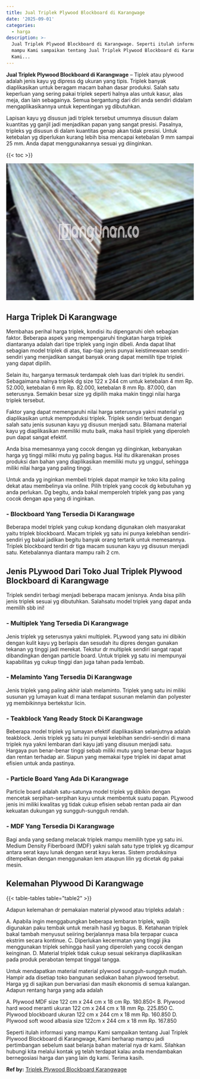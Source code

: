 ```yaml
---
title: Jual Triplek Plywood Blockboard di Karangwage
date: '2025-09-01'
categories:
  - harga
description: >-
  Jual Triplek Plywood Blockboard di Karangwage. Seperti itulah informasi yang
  mampu Kami sampaikan tentang Jual Triplek Plywood Blockboard di Karangwage,
  Kami...
---
```


**Jual Triplek Plywood Blockboard di Karangwage** – Tiplek atau plywood adalah jenis kayu yg dipress dg ukuran yang tipis. Triplek banyak diaplikasikan untuk beragam macam bahan dasar produksi. Salah satu keperluan yang sering pakai triplek seperti halnya alas untuk kasur, alas meja, dan lain sebagainya. Semua bergantung dari diri anda sendiri didalam mengaplikasikannya untuk kepentingan yg dibutuhkan.

Lapisan kayu yg disusun jadi triplek tersebut umumnya disusun dalam kuantitas yg ganjil jadi menjadikan papan yang sangat presisi. Pasalnya, tripleks yg disusun di dalam kuantitas genap akan tidak presisi. Untuk ketebalan yg diperlukan kurang lebih bisa mencapai ketebalan 9 mm sampai 25 mm. Anda dapat menggunakannya sesuai yg diinginkan.

{{< toc >}}

![Jual Triplek Plywood Blockboard di Karangwage](/images/jual-triplek-murah-40.png)

## Harga Triplek Di Karangwage

Membahas perihal harga triplek, kondisi itu dipengaruhi oleh sebagian faktor. Beberapa aspek yang mempengaruhi tingkatan harga triplek diantaranya adalah dari tipe triplek yang ingin dibeli. Anda dapat lihat sebagian model triplek di atas, tiap-tiap jenis punyai keistimewaan sendiri-sendiri yang menjadikan sangat banyak orang dapat memilih tipe triplek yang dapat dipilih.

Selain itu, harganya termasuk terdampak oleh luas dari triplek itu sendiri. Sebagaimana halnya triplek dg size 122 x 244 cm untuk ketebalan 4 mm Rp. 52.000, ketebalan 6 mm Rp. 82.000, ketebalan 8 mm Rp. 87.000, dan seterusnya. Semakin besar size yg dipilih maka makin tinggi nilai harga triplek tersebut.

Faktor yang dapat memengaruhi nilai harga seterusnya yakni material yg diaplikasikan untuk memproduksi triplek. Triplek sendiri terbuat dengan salah satu jenis susunan kayu yg disusun menjadi satu. Bilamana material kayu yg diaplikasikan memiliki mutu baik, maka hasil triplek yang diperoleh pun dapat sangat efektif.

Anda bisa memesannya yang cocok dengan yg diinginkan, kebanyakan harga yg tinggi miliki mutu yg paling bagus. Hal itu dikarenakan proses produksi dan bahan yang diaplikasikan memiliki mutu yg unggul, sehingga miliki nilai harga yang paling tinggi.

Untuk anda yg inginkan membeli triplek dapat mampir ke toko kita paling dekat atau membelinya via online. Pilih triplek yang cocok dg kebutuhan yg anda perlukan. Dg begitu, anda bakal memperoleh triplek yang pas yang cocok dengan apa yang di inginkan.

### \- Blockboard Yang Tersedia Di Karangwage

Beberapa model triplek yang cukup kondang digunakan oleh masyarakat yaitu triplek blockboard. Macam triplek yg satu ini punya kelebihan sendiri-sendiri yg bakal jadikan begitu banyak orang tertarik untuk memesannya. Triplek blockboard terdiri dr tiga macam susunan kayu yg disusun menjadi satu. Ketebalannya diantara mampu raih 2 cm.

## Jenis PLywood Dari Toko Jual Triplek Plywood Blockboard di Karangwage

Triplek sendiri terbagi menjadi beberapa macam jenisnya. Anda bisa pilih jenis triplek sesuai yg dibutuhkan. Salahsatu model triplek yang dapat anda memilih sbb ini!

### \- Multiplek Yang Tersedia Di Karangwage

Jenis triplek yg seterusnya yakni multiplek. PLywood yang satu ini dibikin dengan kulit kayu yg berlapis dan sesudah itu dipres dengan gunakan tekanan yg tinggi jadi merekat. Tekstur dr multiplek sendiri sangat rapat dibandingkan dengan particle board. Untuk triplek yg satu ini mempunyai kapabilitas yg cukup tinggi dan juga tahan pada lembab.

### \- Melaminto Yang Tersedia Di Karangwage

Jenis triplek yang paling akhir ialah melaminto. Triplek yang satu ini miliki susunan yg lumayan kuat di mana terdapat susunan melamin dan polyester yg membikinnya bertekstur licin.

### \- Teakblock Yang Ready Stock Di Karangwage

Beberapa model triplek yg lumayan efektif diaplikasikan selanjutnya adalah teakblock. Jenis triplek yg satu ini punyai kelebihan sendiri-sendiri di mana triplek nya yakni lembaran dari kayu jati yang disusun menjadi satu. Hargaya pun benar-benar tinggi sebab miliki mutu yang benar-benar bagus dan rentan terhadap air. Siapun yang memakai type triplek ini dapat amat efisien untuk anda pastinya.

### \- Particle Board Yang Ada Di Karangwage

Particle board adalah satu-satunya model triplek yg dibikin dengan mencetak serpihan-serpihan kayu untuk membentuk suatu papan. PLywood jenis ini miliki kwalitas yg tidak cukup efisien sebab rentan pada air dan kekuatan dukungan yg sungguh-sungguh rendah.

### \- MDF Yang Tersedia Di Karangwage

Bagi anda yang sedang melacak triplek mampu memilih type yg satu ini. Medium Density Fiberboard (MDF) yakni salah satu type triplek yg dicampur antara serat kayu lunak dengan serat kayu keras. Sistem produksinya ditempelkan dengan menggunakan lem ataupun lilin yg dicetak dg pakai mesin.

## Kelemahan Plywood Di Karangwage

{{< table-tables table="table2" >}}

Adapun kelemahan dr pemakaian material plywood atau tripleks adalah :

A. Apabila ingin menggabungkan beberapa lembaran triplek, wajib digunakan paku tembak untuk meraih hasil yg bagus. B. Ketahanan triplek bakal tambah menyusut seiiring berjalannya masa bila terpapar cuaca ekstrim secara kontinue. C. Diperlukan kecermatan yang tinggi jika menggunakan triplek sehingga hasil yang diperoleh yang cocok dengan keinginan. D. Material triplek tidak cukup sesuai sekiranya diaplikasikan pada produk perabotan tempat tinggal tangga.

Untuk mendapatkan material material plywood sungguh-sungguh mudah. Hampir ada disetiap toko bangunan sediakan bahan plywood tersebut. Harga yg di sajikan pun bervariasi dan masih ekonomis di semua kalangan. Adapun rentang harga yang ada adalah

A. Plywood MDF size 122 cm x 244 cm x 18 cm Rp. 180.850< B. Plywood hard wood meranti ukuran 122 cm x 244 cm x 18 mm Rp. 225.850 C. Plywood blockboard ukuran 122 cm x 244 cm x 18 mm Rp. 160.850 D. Plywood soft wood albasia size 122cm x 244 cm x 18 mm Rp. 167.850

Seperti itulah informasi yang mampu Kami sampaikan tentang Jual Triplek Plywood Blockboard di Karangwage, Kami berharap mampu jadi pertimbangan sebelum saat belanja bahan material nya dr kami. Silahkan hubungi kita melalui kontak yg telah terdapat kalau anda mendambakan bernegosiasi harga dan yang lain dg kami. Terima kasih.

**Ref by:** [Triplek Plywood Blockboard Karangwage](https://id.wikipedia.org/wiki/Triplek)
